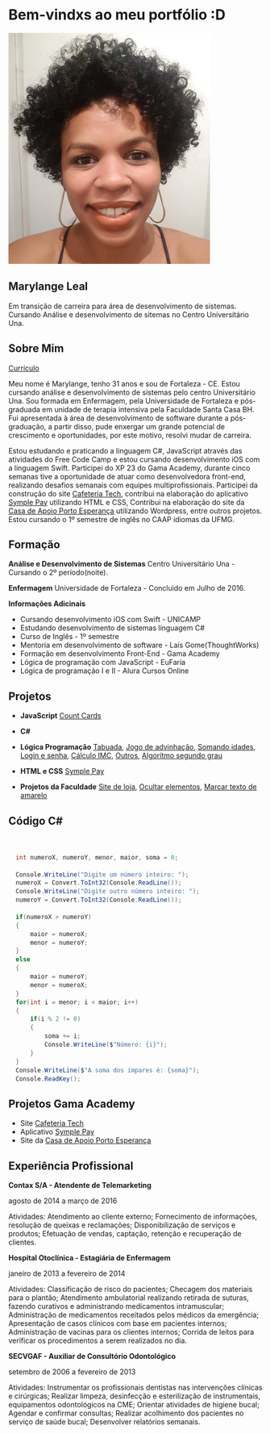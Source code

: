 # Bem-vindxs ao meu portfólio :D

![Minha foto](marylange.jpg)

## Marylange Leal

Em transição de carreira para área de desenvolvimento de sistemas. Cursando Análise e desenvolvimento de sitemas no Centro Universitário Una.

## Sobre Mim

[Currículo](https://drive.google.com/open?id=1VkCpCRC4dX18cCbztf3SnVA4GMGmtnmJzFPQT64SnAQ)

Meu nome é Marylange, tenho 31 anos e sou de Fortaleza - CE. Estou cursando análise e desenvolvimento de sistemas pelo centro Universitário Una. Sou formada em Enfermagem, pela Universidade de Fortaleza e pós-graduada em unidade de terapia intensiva pela Faculdade Santa Casa BH. Fui apresentada à área de desenvolvimento de software durante a pós-graduação, a partir disso, pude enxergar um grande potencial de crescimento e oportunidades, por este motivo, resolvi mudar de carreira.

Estou estudando e praticando a linguagem C#, JavaScript através das atividades do Free Code Camp e estou cursando desenvolvimento iOS com a linguagem Swift. Participei do XP 23 do Gama Academy, durante cinco semanas tive a oportunidade de atuar como desenvolvedora front-end, realizando desafios semanais com equipes multiprofissionais. Participei da construção do site [Cafeteria Tech](https://www.cafeteriatech.com.br), contribui na elaboração do aplicativo [Symple Pay](https://github.com/marylange/symplepay) utilizando HTML e CSS, Contribui na elaboração do site da [Casa de Apoio Porto Esperança](https://casaportoesperanca.com.br) utilizando Wordpress, entre outros projetos. Estou cursando o 1º semestre de inglês no CAAP idiomas da UFMG.

## Formação

**Análise e Desenvolvimento de Sistemas**
Centro Universitário Una - Cursando o 2º período(noite).

**Enfermagem**
Universidade de Fortaleza - Concluido em Julho de 2016.

**Informações Adicinais**

- Cursando desenvolvimento iOS com Swift - UNICAMP
- Estudando desenvolvimento de sistemas linguagem C#
- Curso de Inglês - 1º semestre
- Mentoria em desenvolvimento de software - Laís Gome(ThoughtWorks)
- Formação em desenvolvimento Front-End - Gama Academy
- Lógica de programação com JavaScript - EuFaria
- Lógica de programação I e II - Alura Cursos Online

## Projetos

- **JavaScript**
[Count Cards](https://github.com/marylange/freeCodeCamp)
- **C#**
[]()
- **Lógica Programação**
[Tabuada](https://github.com/marylange/Logica-Alura/blob/master/tabuada2.html), [Jogo de advinhação](https://github.com/marylange/Logica-Alura/blob/master/adivinha_mais.html), [Somando idades](https://github.com/marylange/Logica-Alura/blob/master/acumulando_valores_media_idadeFamiliares.html), [Login e senha](https://github.com/marylange/Logica-Alura/blob/master/loginSenha.html), [Cálculo IMC](https://github.com/marylange/Logica-Alura/blob/master/calculando_imc.html), [Outros](https://github.com/marylange/Logica-Alura), [Algorítmo segundo grau](https://github.com/marylange/Logica-programacao/blob/master/testeAlgoritmos.html)
- **HTML e CSS**
[Symple Pay](https://github.com/marylange/symplepay)

- **Projetos da Faculdade**
[Site de loja](https://github.com/marylange/Projetos-da-faculdade/tree/master/site%20loja%20bootstrap), [Ocultar elementos](https://github.com/marylange/Projetos-da-faculdade/tree/master/teste%20ocultar%20elementos), [Marcar texto de amarelo](https://github.com/marylange/Projetos-da-faculdade/tree/master/teste%20marcar%20texto)

## Código C#


```C#


  int numeroX, numeroY, menor, maior, soma = 0;

  Console.WriteLine("Digite um número inteiro: ");
  numeroX = Convert.ToInt32(Console.ReadLine());
  Console.WriteLine("Digite outro número inteiro: ");
  numeroY = Convert.ToInt32(Console.ReadLine());

  if(numeroX > numeroY)
  {
      maior = numeroX;
      menor = numeroY;
  }
  else
  {
      maior = numeroY;
      menor = numeroX;
  }
  for(int i = menor; i < maior; i++)
  {
      if(i % 2 != 0)
      {
          soma += i;
          Console.WriteLine($"Número: {i}");
      }
  }
  Console.WriteLine($"A soma dos ímpares é: {soma}");
  Console.ReadKey();
```

## Projetos Gama Academy

- Site [Cafeteria Tech](https://www.cafeteriatech.com.br)
- Aplicativo [Symple Pay](https://github.com/marylange/symplepay)
- Site da [Casa de Apoio Porto Esperança](https://casaportoesperanca.com.br)

## Experiência Profissional


**Contax S/A - Atendente de Telemarketing**

  agosto de 2014 a março de 2016
  
 Atividades: Atendimento ao cliente externo; Fornecimento de informações, resolução de queixas e reclamações; Disponibilização de serviços e produtos; Efetuação de vendas, captação, retenção e recuperação de clientes.
 
 
**Hospital Otoclínica - Estagiária de Enfermagem**

  janeiro de 2013 a fevereiro de 2014
  
Atividades: Classificação de risco do pacientes; Checagem dos materiais para o plantão; Atendimento ambulatorial realizando retirada de suturas, fazendo curativos e administrando medicamentos intramuscular; Administração de medicamentos receitados pelos médicos da emergência; Apresentação de casos clínicos com base em pacientes internos; Administração de vacinas para os clientes internos; Corrida de leitos para verificar os procedimentos a serem realizados no dia.


**SECVGAF - Auxiliar de Consultório Odontológico**
  
  setembro de 2006 a fevereiro de 2013

Atividades: Instrumentar os profissionais dentistas nas intervenções clínicas e
cirúrgicas; Realizar limpeza, desinfecção e esterilização de instrumentais, equipamentos
odontológicos na CME; Orientar atividades de higiene bucal; Agendar e confirmar consultas; Realizar acolhimento dos pacientes no serviço de saúde bucal; Desenvolver relatórios semanais.
